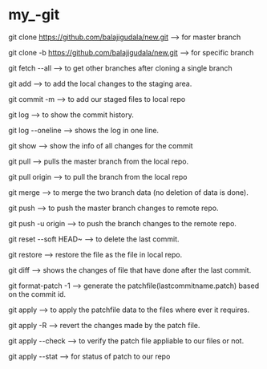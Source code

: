 # my_-git

git clone https://github.com/balajigudala/new.git                           --> for master branch 

git clone -b <branch name> https://github.com/balajigudala/new.git          --> for specific branch

git fetch --all                                                             --> to get other branches after cloning a single branch 

git add <files>                                                             --> to add the local changes to the staging area.

git commit -m <commit message>                                              --> to add our staged files to local repo

git log                                                                     --> to show the commit history.

git log --oneline                                                           --> shows the log in one line.

git show <commit id>                                                        --> show the info of all changes for the commit

git pull                                                                    --> pulls the master branch from the local repo.

git pull origin <branch name>                                               --> to pull the branch from the local repo

git merge <brnh1> <brnh2>                                                   --> to merge the two branch data (no deletion of data is done).

git push                                                                    --> to push the master branch changes to remote repo.

git push -u origin <branchname>                                             --> to push the branch changes to the remote repo.

git reset --soft HEAD~                                                      --> to delete the last commit.

git restore <filename>                                                      --> restore the file as the file in local repo.

git diff <filename>                                                         --> shows the changes of file that have done after the last commit.

git format-patch -1 <commit-id>                                             --> generate the patchfile(lastcommitname.patch) based on the commit id.

git apply <patch file name>                                                 --> to apply the patchfile data to the files where ever it requires.

git apply -R <patch file name>                                              --> revert the changes made by the patch file.

git apply --check <patch file name>                                         --> to verify the patch file appliable to our files or not.

git apply --stat <patch file name>                                          --> for status of patch to our repo
